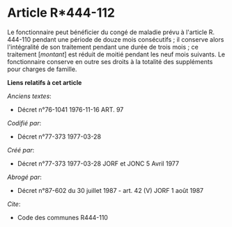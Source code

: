 # Article R*444-112

Le fonctionnaire peut bénéficier du congé de maladie prévu à l'article R. 444-110 pendant une période de douze mois
consécutifs ; il conserve alors l'intégralité de son traitement pendant une durée de trois mois ; ce traitement [*montant*]
est réduit de moitié pendant les neuf mois suivants. Le fonctionnaire conserve en outre ses droits à la totalité des
suppléments pour charges de famille.

**Liens relatifs à cet article**

_Anciens textes_:

  - Décret n°76-1041 1976-11-16 ART. 97

_Codifié par_:

  - Décret n°77-373 1977-03-28

_Créé par_:

  - Décret n°77-373 1977-03-28 JORF et JONC 5 Avril 1977

_Abrogé par_:

  - Décret n°87-602 du 30 juillet 1987 - art. 42 (V) JORF 1 août 1987

_Cite_:

  - Code des communes R444-110
